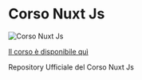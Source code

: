 # Corso Nuxt Js

![Corso Nuxt Js](https://dev.isjeady.com/courses/vue-js-application/img/featured.webp)

[Il corso è disponibile quì](https://dev.isjeady.com/courses/nuxt-js/)

Repository Ufficiale del Corso Nuxt Js
